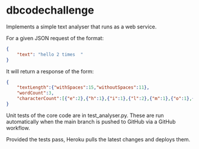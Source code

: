 # dbcodechallenge

Implements a simple text analyser that runs as a web service.

For a given JSON request of the format:
```json
{
    "text": "hello 2 times  "
}
```
It will return a response of the form:
```json
{
    "textLength":{"withSpaces":15,"withoutSpaces":11},
    "wordCount":3,
    "characterCount":[{"e":2},{"h":1},{"i":1},{"l":2},{"m":1},{"o":1},{"s":1},{"t":1}]
}
```

Unit tests of the core code are in test_analyser.py. These are run automatically when the main branch is pushed to GitHub via a GitHub workflow.

Provided the tests pass, Heroku pulls the latest changes and deploys them.
